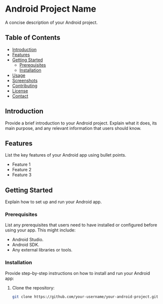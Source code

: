 # Android Project Name

A concise description of your Android project.

## Table of Contents

- [Introduction](#introduction)
- [Features](#features)
- [Getting Started](#getting-started)
  - [Prerequisites](#prerequisites)
  - [Installation](#installation)
- [Usage](#usage)
- [Screenshots](#screenshots)
- [Contributing](#contributing)
- [License](#license)
- [Contact](#contact)

## Introduction

Provide a brief introduction to your Android project. Explain what it does, its main purpose, and any relevant information that users should know.

## Features

List the key features of your Android app using bullet points.

- Feature 1
- Feature 2
- Feature 3

## Getting Started

Explain how to set up and run your Android app.

### Prerequisites

List any prerequisites that users need to have installed or configured before using your app. This might include:

- Android Studio.
- Android SDK.
- Any external libraries or tools.

### Installation

Provide step-by-step instructions on how to install and run your Android app:

1. Clone the repository:
   ```bash
   git clone https://github.com/your-username/your-android-project.git
